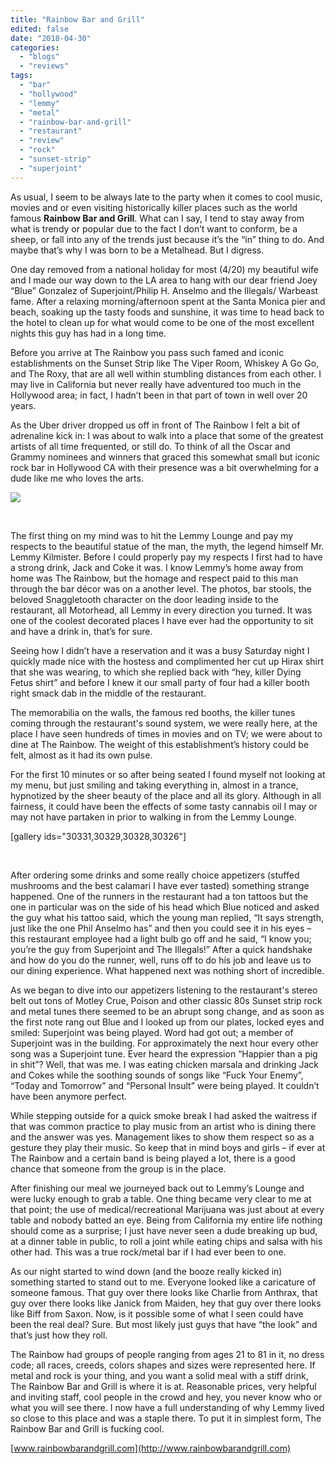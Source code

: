 ```yaml
---
title: "Rainbow Bar and Grill"
edited: false
date: "2018-04-30"
categories:
  - "blogs"
  - "reviews"
tags:
  - "bar"
  - "hollywood"
  - "lemmy"
  - "metal"
  - "rainbow-bar-and-grill"
  - "restaurant"
  - "review"
  - "rock"
  - "sunset-strip"
  - "superjoint"
---
```


As usual, I seem to be always late to the party when it comes to cool music, movies and or even visiting historically killer places such as the world famous **Rainbow Bar and Grill**. What can I say, I tend to stay away from what is trendy or popular due to the fact I don’t want to conform, be a sheep, or fall into any of the trends just because it’s the “in” thing to do. And maybe that’s why I was born to be a Metalhead. But I digress.

One day removed from a national holiday for most (4/20) my beautiful wife and I made our way down to the LA area to hang with our dear friend Joey “Blue” Gonzalez of Superjoint/Philip H. Anselmo and the Illegals/ Warbeast fame. After a relaxing morning/afternoon spent at the Santa Monica pier and beach, soaking up the tasty foods and sunshine, it was time to head back to the hotel to clean up for what would come to be one of the most excellent nights this guy has had in a long time.

Before you arrive at The Rainbow you pass such famed and iconic establishments on the Sunset Strip like The Viper Room, Whiskey A Go Go, and The Roxy, that are all well within stumbling distances from each other. I may live in California but never really have adventured too much in the Hollywood area; in fact, I hadn’t been in that part of town in well over 20 years.

As the Uber driver dropped us off in front of The Rainbow I felt a bit of adrenaline kick in: I was about to walk into a place that some of the greatest artists of all time frequented, or still do. To think of all the Oscar and Grammy nominees and winners that graced this somewhat small but iconic rock bar in Hollywood CA with their presence was a bit overwhelming for a dude like me who loves the arts.

![](https://www.hellbound.ca/wp-content/uploads/2018/04/lemmymuralroxy_638.jpg)

 

The first thing on my mind was to hit the Lemmy Lounge and pay my respects to the beautiful statue of the man, the myth, the legend himself Mr. Lemmy Kilmister. Before I could properly pay my respects I first had to have a strong drink, Jack and Coke it was. I know Lemmy’s home away from home was The Rainbow, but the homage and respect paid to this man through the bar décor was on a another level. The photos, bar stools, the beloved Snaggletooth character on the door leading inside to the restaurant, all Motorhead, all Lemmy in every direction you turned. It was one of the coolest decorated places I have ever had the opportunity to sit and have a drink in, that’s for sure.

Seeing how I didn’t have a reservation and it was a busy Saturday night I quickly made nice with the hostess and complimented her cut up Hirax shirt that she was wearing, to which she replied back with “hey, killer Dying Fetus shirt” and before I knew it our small party of four had a killer booth right smack dab in the middle of the restaurant.

The memorabilia on the walls, the famous red booths, the killer tunes coming through the restaurant's sound system, we were really here, at the place I have seen hundreds of times in movies and on TV; we were about to dine at The Rainbow. The weight of this establishment’s history could be felt, almost as it had its own pulse.

For the first 10 minutes or so after being seated I found myself not looking at my menu, but just smiling and taking everything in, almost in a trance, hypnotized by the sheer beauty of the place and all its glory. Although in all fairness, it could have been the effects of some tasty cannabis oil I may or may not have partaken in prior to walking in from the Lemmy Lounge.

\[gallery ids="30331,30329,30328,30326"\]

 

After ordering some drinks and some really choice appetizers (stuffed mushrooms and the best calamari I have ever tasted) something strange happened. One of the runners in the restaurant had a ton tattoos but the one in particular was on the side of his head which Blue noticed and asked the guy what his tattoo said, which the young man replied, “It says strength, just like the one Phil Anselmo has” and then you could see it in his eyes – this restaurant employee had a light bulb go off and he said, “I know you; you’re the guy from Superjoint and The Illegals!” After a quick handshake and how do you do the runner, well, runs off to do his job and leave us to our dining experience. What happened next was nothing short of incredible.

As we began to dive into our appetizers listening to the restaurant's stereo belt out tons of Motley Crue, Poison and other classic 80s Sunset strip rock and metal tunes there seemed to be an abrupt song change, and as soon as the first note rang out Blue and I looked up from our plates, locked eyes and smiled: Superjoint was being played. Word had got out; a member of Superjoint was in the building. For approximately the next hour every other song was a Superjoint tune. Ever heard the expression “Happier than a pig in shit”? Well, that was me. I was eating chicken marsala and drinking Jack and Cokes while the soothing sounds of songs like “Fuck Your Enemy”, “Today and Tomorrow” and “Personal Insult” were being played. It couldn’t have been anymore perfect.

While stepping outside for a quick smoke break I had asked the waitress if that was common practice to play music from an artist who is dining there and the answer was yes. Management likes to show them respect so as a gesture they play their music. So keep that in mind boys and girls – if ever at The Rainbow and a certain band is being played a lot, there is a good chance that someone from the group is in the place.

After finishing our meal we journeyed back out to Lemmy’s Lounge and were lucky enough to grab a table. One thing became very clear to me at that point; the use of medical/recreational Marijuana was just about at every table and nobody batted an eye. Being from California my entire life nothing should come as a surprise; I just have never seen a dude breaking up bud, at a dinner table in public, to roll a joint while eating chips and salsa with his other had. This was a true rock/metal bar if I had ever been to one.

As our night started to wind down (and the booze really kicked in) something started to stand out to me. Everyone looked like a caricature of someone famous. That guy over there looks like Charlie from Anthrax, that guy over there looks like Janick from Maiden, hey that guy over there looks like Biff from Saxon. Now, is it possible some of what I seen could have been the real deal? Sure. But most likely just guys that have “the look” and that’s just how they roll.

The Rainbow had groups of people ranging from ages 21 to 81 in it, no dress code; all races, creeds, colors shapes and sizes were represented here. If metal and rock is your thing, and you want a solid meal with a stiff drink, The Rainbow Bar and Grill is where it is at. Reasonable prices, very helpful and inviting staff, cool people in the crowd and hey, you never know who or what you will see there. I now have a full understanding of why Lemmy lived so close to this place and was a staple there. To put it in simplest form, The Rainbow Bar and Grill is fucking cool.

[www.rainbowbarandgrill.com](http://www.rainbowbarandgrill.com)
